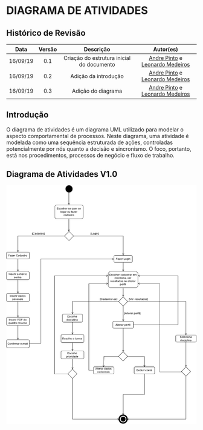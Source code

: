 # DIAGRAMA DE ATIVIDADES

## Histórico de Revisão
| Data | Versão | Descrição | Autor(es) |
| :--: | :----: | :-------: | :-------: |
| 16/09/19 | 0.1 | Criação do estrutura inicial do documento | [Andre Pinto](https://github.com/andrelucax) e  [Leonardo Medeiros](https://github.com/leomedeiros1) |
| 16/09/19 | 0.2 | Adição da introdução | [Andre Pinto](https://github.com/andrelucax) e  [Leonardo Medeiros](https://github.com/leomedeiros1) |
| 16/09/19 | 0.3 | Adição do diagrama | [Andre Pinto](https://github.com/andrelucax) e  [Leonardo Medeiros](https://github.com/leomedeiros1) |

## Introdução
O diagrama de atividades é um diagrama UML utilizado para modelar o aspecto comportamental de processos. Neste diagrama, uma atividade é modelada como uma sequência estruturada de ações, controladas potencialmente por nós quanto a decisão e sincronismo. O foco, portanto, está nos procedimentos, processos de negócio e fluxo de trabalho.

## Diagrama de Atividades V1.0
![Diagrama de Atividades](assets/img/diagrama_de_atividades.png)
